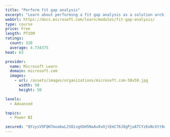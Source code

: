 ```yaml
---
title: "Perform fit gap analysis"
excerpt: "Learn about performing a fit gap analysis as a solution architect for Dynamics 365 and Microsoft Power Platform."
webUrl: https://docs.microsoft.com/learn/modules/fit-gap-analysis/
type: course
price: Free
length: PT35M
ratings:
  count: 320
  average: 4.734375
heat: 63

provider:
  name: Microsoft Learn
  domain: microsoft.com
  images:
    - url: /assets/images/organizations/microsoft.com-50x50.jpg
      width: 50
      height: 50

levels:
  - Advanced

topics:
  - Power BI

secured: "QYzysV9FQH7moabwL2SOisgXbH5NaAv8vOjtEmC76J8gPjuATCYzEoNcXtt0uFYaGJIux3SJzJ8g3j2RgQ5Zl4Rr3tyLEQ7SdeNma9LWf1/Xcg2enyl857oSZRXIwC2LSMG2gkdDtNL5ZkkXZuouG83TsqeNlE3D74+YGN3beZS1T+eq+94QC500f+LKvSOjBUWd1HzAtgGqViCUb/p00ZvbMAZh2igcc/ondJbvuYDr2JW8zjkpDKvhki1mqj+djHbxdDQkdyxgyWppaius0rEEAuIc/5qlxol4GLAkxHJa9hn9Io112XUUzUrScglbEb7ad3GHEmzWq8AWUpkwIslazi9uh6Dj7HNpdsA9e8QvNZW7SOpMXg0R6JiwZWqGNyjiJCVSpyb2yF4/cg0WLA==;0unz4Ey9JoSEOG51xyDQdA=="
---
```


